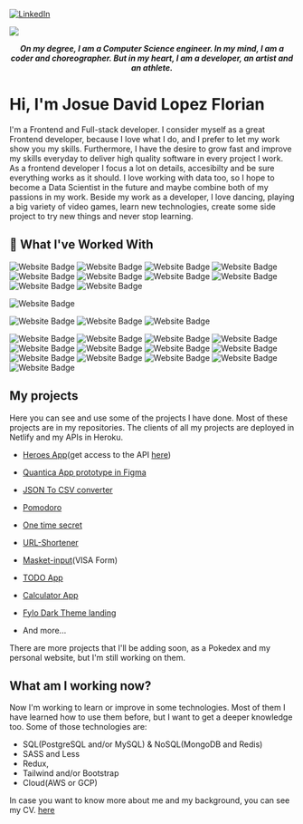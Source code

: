 
[![LinkedIn](https://img.shields.io/badge/LinkedIn-09f?style=for-the-badge&logo=linkedin&logoColor=white)](https://www.linkedin.com/in/josue-david-lopez-florian-47905b157/)

[![](https://img.shields.io/twitter/follow/DavidJumpstonik?style=for-the-badge&color=09f&labelColor=black&logo=twitter&label=@DavidJumpstonik)](https://twitter.com/DavidJumpstonik)

<span>
 <p align="center"><strong><i>On my degree, I am a Computer Science engineer. In my mind, I am a coder and choreographer. But in my heart, I am a developer, an artist and an athlete.</i></strong><p>
</span>

# Hi, I'm Josue David Lopez Florian

I'm a Frontend and Full-stack developer. I consider myself as a great Frontend developer, because I love what I do, and I prefer to let my work show you my skills. Furthermore, I have the desire to grow fast and improve my skills everyday to deliver high quality software in every project I work. As a frontend developer I focus a lot on details, accesibilty and be sure everything works as it should. I love working with data too, so I hope to become a Data Scientist in the future and maybe combine both of my passions in my work. Beside my work as a developer, I love dancing, playing a big variety of video games, learn new technologies, create some side project to try new things and never stop learning.
<!--
## My responsabilities in my dream job.
- Transform client requierment into features tha user can use.
- Work with UI/UX designer, Backend developer, marketing team, testers, CEOs, etc.
- Propuse solutions to issues and meet our user needs.
- Create components, layouts and logic in client-side.
- Work with other team to create great products and make a big impact in the startup.
- Participate in forums to discuss and suggest changes to improve our codebase and architecture.
- Innovate and create a great UX for clients.
- Work in a agile enviremont using SCRUM.
- etc.

-->
<h2>🚀 What I've Worked With</h2>
<p align="left">
<img src="https://img.shields.io/badge/-HTML5-black?style=for-the-badge&logo=HTML5" alt="Website Badge">
<img src="https://img.shields.io/badge/-CSS3-black?style=for-the-badge&logo=CSS3" alt="Website Badge">
<img src="https://img.shields.io/badge/-Typescript-black?style=for-the-badge&logo=Typescript" alt="Website Badge">
<img src="https://img.shields.io/badge/-Javascript-black?style=for-the-badge&logo=Javascript" alt="Website Badge">
<img src="https://img.shields.io/badge/-Python-black?style=for-the-badge&logo=python" alt="Website Badge">
<img src="https://img.shields.io/badge/-Node-black?style=for-the-badge&logo=node.js" alt="Website Badge">
<img src="https://img.shields.io/badge/-Express-black?style=for-the-badge&logo=express" alt="Website Badge">
<img src="https://img.shields.io/badge/-React-black?style=for-the-badge&logo=react" alt="Website Badge">
<img src="https://img.shields.io/badge/-Angular-black?style=for-the-badge&logo=angular" alt="Website Badge">
<img src="https://img.shields.io/badge/-Ionic-black?style=for-the-badge&logo=ionic" alt="Website Badge">
</p>
<p align="left">

<img src="https://img.shields.io/badge/-Jest-black?style=for-the-badge&logo=jest&logoColor=red" alt="Website Badge">

</p>
<p align="left">
<img src="https://img.shields.io/badge/-PostgreSQL-black?style=for-the-badge&logo=postgresql" alt="Website Badge">
<img src="https://img.shields.io/badge/-MySQL-black?style=for-the-badge&logo=mysql" alt="Website Badge">
<img src="https://img.shields.io/badge/-MongoDB-black?style=for-the-badge&logo=mongodb" alt="Website Badge">
<!-- <img src="https://img.shields.io/badge/-Firebase-black?style=for-the-badge&logo=firebase" alt="Website Badge"> 
<img src="https://img.shields.io/badge/-GraphQL-black?style=for-the-badge&logo=graphql&logoColor=magenta" alt="Website Badge"> -->
</p>
<p align="left">
<img src="https://img.shields.io/badge/-Linux-black?style=for-the-badge&logo=linux&logoColor=white" alt="Website Badge">
<img src="https://img.shields.io/badge/-Docker-black?style=for-the-badge&logo=docker" alt="Website Badge">
<img src="https://img.shields.io/badge/-RESTAPI-black?style=for-the-badge&logo=restapi&logoColor=magenta" alt="Website Badge">
<img src="https://img.shields.io/badge/-Redux-black?style=for-the-badge&logo=redux" alt="Website Badge">
<img src="https://img.shields.io/badge/-MobX-black?style=for-the-badge&logo=MobX" alt="Website Badge">
<img src="https://img.shields.io/badge/-git-black?style=for-the-badge&logo=Git" alt="Website Badge">
<img src="https://img.shields.io/badge/-github-black?style=for-the-badge&logo=Github" alt="Website Badge">
<img src="https://img.shields.io/badge/-babel-black?style=for-the-badge&logo=babel" alt="Website Badge">
<img src="https://img.shields.io/badge/-webpack-black?style=for-the-badge&logo=webpack" alt="Website Badge">
<img src="https://img.shields.io/badge/-styled%20components-black?style=for-the-badge&logo=styled-components" alt="Website Badge">
<img src="https://img.shields.io/badge/-material%20UI-black?style=for-the-badge&logo=styled-components" alt="Website Badge">
<img src="https://img.shields.io/badge/-netlify-black?style=for-the-badge&logo=netlify" alt="Website Badge">
<img src="https://img.shields.io/badge/-heroku-black?style=for-the-badge&logo=heroku" alt="Website Badge">

<!-- <img src="" alt="Website Badge"> -->  

</p>

## My projects
Here you can see and use some of the projects I have done. Most of these projects are in my repositories. The clients of all my projects are deployed in Netlify and my APIs in Heroku.

- [Heroes App](https://jumpstonik-heroes-app.netlify.app/)(get access to the API [here](https://cors-anywhere.herokuapp.com/corsdemo))
- [Quantica App prototype in Figma](https://www.figma.com/proto/1n9ZYrwtUqSIsR7hBIyJ9q/Quantica-app-prototype?node-id=6%3A0&scaling=scale-down&starting-point-node-id=3%3A2)
- [JSON To CSV converter](https://jumpstonik-json-to-csv.netlify.app/)
- [Pomodoro](https://jumpstonik-pomodoro.netlify.app/)
- [One time secret](https://jumpstonik-one-time-secret.netlify.app/)
- [URL-Shortener](https://jumpstonik-url-shortener.netlify.app/)
- [Masket-input](https://jumpstonik-masket-input-visa-form.netlify.app/)(VISA Form)
- [TODO App](https://jumpstonik-todo.netlify.app/)
- [Calculator App](https://6397fc121de58d37071f783f--chic-lebkuchen-f176c2.netlify.app/)
- [Fylo Dark Theme landing](https://main--chipper-bombolone-81e5e8.netlify.app/)

- And more...

There are more projects that I'll be adding soon, as a Pokedex and my personal website, but I'm still working on them. 

## What am I working now?
Now I'm working to learn or improve in some technologies. Most of them I have learned how to use them before, but I want to get a deeper knowledge too. Some of those technologies are:
- SQL(PostgreSQL and/or MySQL) & NoSQL(MongoDB and Redis)
- SASS and Less
- Redux,
- Tailwind and/or Bootstrap
- Cloud(AWS or GCP)

In case you want to know more about me and my background, you can see my CV. [here](https://drive.google.com/file/d/1CXWZHxdJhI6pQRh7nwO_59YhG1iLXvNy/view?usp=sharing)
<!--
**JUMPSTONIK/JUMPSTONIK** is a ✨ _special_ ✨ repository because its `README.md` (this file) appears on your GitHub profile.

Here are some ideas to get you started:

- 🔭 I’m currently working on ...
- 🌱 I’m currently learning ...
- 👯 I’m looking to collaborate on ...
- 🤔 I’m looking for help with ...
- 💬 Ask me about ...
- 📫 How to reach me: ...
- 😄 Pronouns: ...
- ⚡ Fun fact: ...
-->
